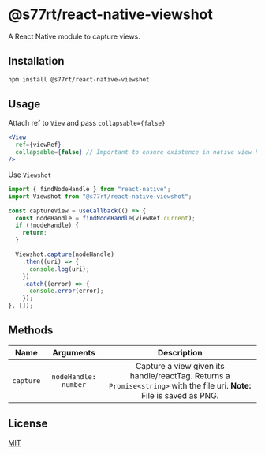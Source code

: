 # @s77rt/react-native-viewshot

A React Native module to capture views.

## Installation

```bash
npm install @s77rt/react-native-viewshot
```

## Usage

Attach ref to `View` and pass `collapsable={false}`

```jsx
<View
  ref={viewRef}
  collapsable={false} // Important to ensure existence in native view hierarchy
/>
```

Use `Viewshot`

```jsx
import { findNodeHandle } from "react-native";
import Viewshot from "@s77rt/react-native-viewshot";

const captureView = useCallback(() => {
  const nodeHandle = findNodeHandle(viewRef.current);
  if (!nodeHandle) {
    return;
  }

  Viewshot.capture(nodeHandle)
    .then((uri) => {
      console.log(uri);
    })
    .catch((error) => {
      console.error(error);
    });
}, []);
```

## Methods

|   Name    |      Arguments       |                                                        Description                                                        |
| :-------: | :------------------: | :-----------------------------------------------------------------------------------------------------------------------: |
| `capture` | `nodeHandle: number` | Capture a view given its handle/reactTag. Returns a `Promise<string>` with the file uri. **Note:** File is saved as PNG. |

## License

[MIT](LICENSE)
